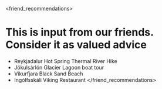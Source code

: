<friend_recommendations>
# This is input from our friends. Consider it as valued advice
- Reykjadalur Hot Spring Thermal River Hike
- Jökulsárlón Glacier Lagoon boat tour
- Vikurfjara Black Sand Beach
- Ingólfsskáli Viking Restaurant
</friend_recommendations>
